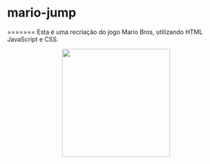 # mario-jump
=======
Esta é uma recriação do jogo Mario Bros, utilizando HTML JavaScript e CSS.

<p align="center">
  <img width="250" src="https://github.com/jemimabueno/mario-jump/blob/main/assets/to_readme/mario.gif">
  </p>

